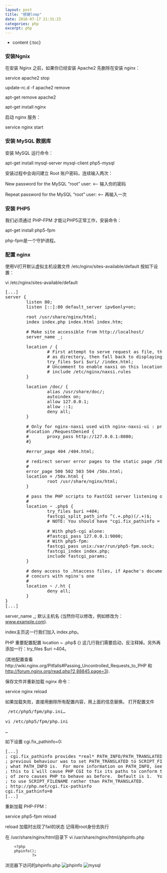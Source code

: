 ```yaml
---
layout: post
title: "搭建lnmp"
date: 2016-07-17 21:31:23
categories: php
excerpt: php
---
```


* content
{:toc}

### 安装Ngnix

在安装 Nginx 之前，如果你已经安装 Apache2 先删除在安装 nginx：

service apache2 stop

update-rc.d -f apache2 remove

apt-get remove apache2

apt-get install nginx

启动 nginx 服务：

service nginx start

### 安装 MySQL 数据库

安装 MySQL 运行命令：

apt-get install mysql-server mysql-client php5-mysql 

安装过程中会询问建立 Root 账户密码，连续输入两次：

New password for the MySQL “root” user: <– 输入你的密码

Repeat password for the MySQL “root” user: <– 再输入一次


### 安装 PHP5

我们必须通过 PHP-FPM 才能让PHP5正常工作，安装命令：

apt-get install php5-fpm

php-fpm是一个守护进程。

### 配置 nginx

使用Vi打开默认虚拟主机设置文件 /etc/nginx/sites-available/default 按如下设置：

vi /etc/nginx/sites-available/default
<pre>
[...]
server {
        listen 80;
        listen [::]:80 default_server ipv6only=on;

        root /usr/share/nginx/html;
        index index.php index.html index.htm;

        # Make site accessible from http://localhost/
        server_name _;

        location / {
                # First attempt to serve request as file, then
                # as directory, then fall back to displaying a 404.
                try_files $uri $uri/ /index.html;
                # Uncomment to enable naxsi on this location
                # include /etc/nginx/naxsi.rules
        }

        location /doc/ {
                alias /usr/share/doc/;
                autoindex on;
                allow 127.0.0.1;
                allow ::1;
                deny all;
        }

        # Only for nginx-naxsi used with nginx-naxsi-ui : process denied requests
        #location /RequestDenied {
        #       proxy_pass http://127.0.0.1:8080;
        #}

        #error_page 404 /404.html;

        # redirect server error pages to the static page /50x.html
        #
        error_page 500 502 503 504 /50x.html;
        location = /50x.html {
                root /usr/share/nginx/html;
        }

        # pass the PHP scripts to FastCGI server listening on 127.0.0.1:9000
        #
        location ~ .php$ {
                try_files $uri =404;
                fastcgi_split_path_info ^(.+.php)(/.+)$;
                # NOTE: You should have "cgi.fix_pathinfo = 0;" in php.ini

                # With php5-cgi alone:
                #fastcgi_pass 127.0.0.1:9000;
                # With php5-fpm:
                fastcgi_pass unix:/var/run/php5-fpm.sock;
                fastcgi_index index.php;
                include fastcgi_params;
        }

        # deny access to .htaccess files, if Apache's document root
        # concurs with nginx's one
        #
        location ~ /.ht {
                deny all;
        }
}
[...]
</pre>

server_name _; 默认主机名 (当然你可以修改，例如修改为： www.example.com).

index主页这一行我们加入 index.php。

PHP 重要配置配置 location ~ .php$ {} 这几行我们需要启动，反注释掉。另外再添加一行：try_files $uri =404。

(其他配置查看http://wiki.nginx.org/Pitfalls#Passing_Uncontrolled_Requests_to_PHP 和 http://forum.nginx.org/read.php?2,88845,page=3).

保存文件并重新加载 nginx 命令：

service nginx reload

如果加载失败，直接用删除所有配置内容，用上面的信息替换。
打开配置文件
<pre>
 /etc/php5/fpm/php.ini…

vi /etc/php5/fpm/php.ini

… </pre>
如下设置 cgi.fix_pathinfo=0:
<pre>
[...]
; cgi.fix_pathinfo provides *real* PATH_INFO/PATH_TRANSLATED support for CGI.  PHP's
; previous behaviour was to set PATH_TRANSLATED to SCRIPT_FILENAME, and to not grok
; what PATH_INFO is.  For more information on PATH_INFO, see the cgi specs.  Setting
; this to 1 will cause PHP CGI to fix its paths to conform to the spec.  A setting
; of zero causes PHP to behave as before.  Default is 1.  You should fix your scripts
; to use SCRIPT_FILENAME rather than PATH_TRANSLATED.
; http://php.net/cgi.fix-pathinfo
cgi.fix_pathinfo=0
[...]
</pre>

重新加载 PHP-FPM：

service php5-fpm reload

reload 加载时出现了fail的状态 记得用root身份去执行

在 /usr/share/nginx/html目录下
vi /usr/share/nginx/html/phpinfo.php

		<?php
		phpinfo();
                ?>

                
        
浏览器下访问的phpinfo.php
![phpinfo](http://hexing-w.github.io/css/pics/phpinfo.jpg)
![mysql](http://hexing-w.github.io/css/pics/mysql.jpg)


